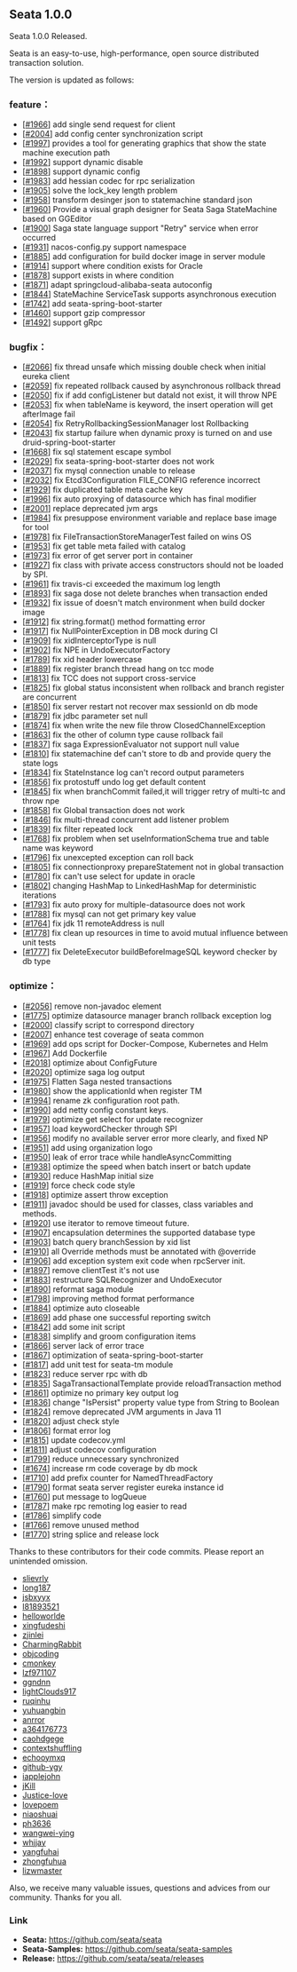 ## Seata 1.0.0

Seata 1.0.0 Released.

Seata is an easy-to-use, high-performance, open source distributed transaction solution.

The version is updated as follows:

### feature：
- [[#1966](https://github.com/seata/seata/pull/1966)] add single send request for client
- [[#2004](https://github.com/seata/seata/pull/2004)] add config center synchronization script
- [[#1997](https://github.com/seata/seata/pull/1997)] provides a tool for generating graphics that show the state machine execution path
- [[#1992](https://github.com/seata/seata/pull/1992)] support dynamic disable
- [[#1898](https://github.com/seata/seata/pull/1898)] support dynamic config
- [[#1983](https://github.com/seata/seata/pull/1983)] add hessian codec for rpc serialization
- [[#1905](https://github.com/seata/seata/pull/1905)] solve the lock_key length problem
- [[#1958](https://github.com/seata/seata/pull/1958)] transform desinger json to statemachine standard json
- [[#1960](https://github.com/seata/seata/pull/1960)] Provide a visual graph designer for Seata Saga StateMachine based on GGEditor
- [[#1900](https://github.com/seata/seata/pull/1900)] Saga state language support "Retry" service when error occurred
- [[#1931](https://github.com/seata/seata/pull/1931)] nacos-config.py support namespace
- [[#1885](https://github.com/seata/seata/pull/1885)] add configuration for build docker image in server module
- [[#1914](https://github.com/seata/seata/pull/1914)] support where condition exists for Oracle
- [[#1878](https://github.com/seata/seata/pull/1878)] support exists in where condition
- [[#1871](https://github.com/seata/seata/pull/1871)] adapt springcloud-alibaba-seata autoconfig
- [[#1844](https://github.com/seata/seata/pull/1844)] StateMachine ServiceTask supports asynchronous execution
- [[#1742](https://github.com/seata/seata/pull/1742)] add seata-spring-boot-starter
- [[#1460](https://github.com/seata/seata/pull/1460)] support gzip compressor
- [[#1492](https://github.com/seata/seata/pull/1492)] support gRpc

### bugfix：
- [[#2066](https://github.com/seata/seata/pull/2066)] fix thread unsafe which missing double check when initial eureka client
- [[#2059](https://github.com/seata/seata/pull/2059)] fix repeated rollback caused by asynchronous rollback thread
- [[#2050](https://github.com/seata/seata/pull/2050)] fix if add configListener but dataId not exist, it will throw NPE
- [[#2053](https://github.com/seata/seata/pull/2053)] fix when tableName is keyword, the insert operation will get afterImage fail
- [[#2054](https://github.com/seata/seata/pull/2054)] fix RetryRollbackingSessionManager lost Rollbacking
- [[#2043](https://github.com/seata/seata/pull/2043)] fix startup failure when dynamic proxy is turned on and use druid-spring-boot-starter
- [[#1668](https://github.com/seata/seata/pull/1668)] fix sql statement escape symbol
- [[#2029](https://github.com/seata/seata/pull/2029)] fix seata-spring-boot-starter does not work
- [[#2037](https://github.com/seata/seata/pull/2037)] fix mysql connection unable to release
- [[#2032](https://github.com/seata/seata/pull/2032)] fix Etcd3Configuration FILE_CONFIG reference incorrect
- [[#1929](https://github.com/seata/seata/pull/1929)] fix duplicated table meta cache key
- [[#1996](https://github.com/seata/seata/pull/1996)] fix auto proxying of datasource which has final modifier
- [[#2001](https://github.com/seata/seata/pull/2001)] replace deprecated jvm args
- [[#1984](https://github.com/seata/seata/pull/1984)] fix presuppose environment variable and replace base image for tool
- [[#1978](https://github.com/seata/seata/pull/1978)] fix FileTransactionStoreManagerTest failed on wins OS
- [[#1953](https://github.com/seata/seata/pull/1953)] fix get table meta failed with catalog
- [[#1973](https://github.com/seata/seata/pull/1973)] fix error of get server port in container
- [[#1927](https://github.com/seata/seata/pull/1927)] fix class with private access constructors should not be loaded by SPI.
- [[#1961](https://github.com/seata/seata/pull/1961)] fix travis-ci exceeded the maximum log length
- [[#1893](https://github.com/seata/seata/pull/1893)] fix saga dose not delete branches when transaction ended
- [[#1932](https://github.com/seata/seata/pull/1932)] fix issue of doesn't match environment when build docker image
- [[#1912](https://github.com/seata/seata/pull/1912)] fix string.format() method formatting error
- [[#1917](https://github.com/seata/seata/pull/1917)] fix NullPointerException in DB mock during CI
- [[#1909](https://github.com/seata/seata/pull/1909)] fix xidInterceptorType is null
- [[#1902](https://github.com/seata/seata/pull/1902)] fix NPE in UndoExecutorFactory
- [[#1789](https://github.com/seata/seata/pull/1789)] fix xid header lowercase
- [[#1889](https://github.com/seata/seata/pull/1889)] fix register branch thread hang on tcc mode
- [[#1813](https://github.com/seata/seata/pull/1813)] fix TCC does not support cross-service
- [[#1825](https://github.com/seata/seata/pull/1825)] fix global status inconsistent when rollback and branch register are concurrent
- [[#1850](https://github.com/seata/seata/pull/1850)] fix server restart not recover max sessionId on db mode
- [[#1879](https://github.com/seata/seata/pull/1879)] fix jdbc parameter set null
- [[#1874](https://github.com/seata/seata/pull/1874)] fix when write the new file throw ClosedChannelException
- [[#1863](https://github.com/seata/seata/pull/1863)] fix the other of column type cause rollback fail
- [[#1837](https://github.com/seata/seata/pull/1837)] fix saga ExpressionEvaluator not support null value
- [[#1810](https://github.com/seata/seata/pull/1810)] fix statemachine def can't store to db and provide query the state logs
- [[#1834](https://github.com/seata/seata/pull/1834)] fix StateInstance log can't record output parameters
- [[#1856](https://github.com/seata/seata/pull/1856)] fix protostuff undo log get default content
- [[#1845](https://github.com/seata/seata/pull/1845)] fix when branchCommit failed,it will trigger retry of multi-tc and throw npe
- [[#1858](https://github.com/seata/seata/pull/1858)] fix Global transaction does not work
- [[#1846](https://github.com/seata/seata/pull/1846)] fix multi-thread concurrent add listener problem
- [[#1839](https://github.com/seata/seata/pull/1839)] fix filter repeated lock
- [[#1768](https://github.com/seata/seata/pull/1768)] fix problem when set useInformationSchema true and table name was keyword
- [[#1796](https://github.com/seata/seata/pull/1796)] fix unexcepted exception can roll back
- [[#1805](https://github.com/seata/seata/pull/1805)] fix connectionproxy prepareStatement not in global transaction
- [[#1780](https://github.com/seata/seata/pull/1780)] fix can't use select for update in oracle
- [[#1802](https://github.com/seata/seata/pull/1802)] changing HashMap to LinkedHashMap for deterministic iterations
- [[#1793](https://github.com/seata/seata/pull/1793)] fix auto proxy for multiple-datasource does not work
- [[#1788](https://github.com/seata/seata/pull/1788)] fix mysql can not get primary key value
- [[#1764](https://github.com/seata/seata/pull/1764)] fix jdk 11 remoteAddress is null
- [[#1778](https://github.com/seata/seata/pull/1778)] fix clean up resources in time to avoid mutual influence between unit tests
- [[#1777](https://github.com/seata/seata/pull/1777)] fix DeleteExecutor buildBeforeImageSQL keyword checker by db type

### optimize： 
- [[#2056](https://github.com/seata/seata/pull/2056)] remove non-javadoc element 
- [[#1775](https://github.com/seata/seata/pull/1775)] optimize datasource manager branch rollback exception log
- [[#2000](https://github.com/seata/seata/pull/2000)] classify script to correspond directory
- [[#2007](https://github.com/seata/seata/pull/2007)] enhance test coverage of seata common
- [[#1969](https://github.com/seata/seata/pull/1969)] add ops script for Docker-Compose, Kubernetes and Helm
- [[#1967](https://github.com/seata/seata/pull/1967)] Add Dockerfile
- [[#2018](https://github.com/seata/seata/pull/2018)] optimize about ConfigFuture
- [[#2020](https://github.com/seata/seata/pull/2020)] optimize saga log output
- [[#1975](https://github.com/seata/seata/pull/1975)] Flatten Saga nested transactions
- [[#1980](https://github.com/seata/seata/pull/1980)] show the applicationId when register TM
- [[#1994](https://github.com/seata/seata/pull/1994)] rename zk configuration root path.
- [[#1990](https://github.com/seata/seata/pull/1990)] add netty config constant keys.
- [[#1979](https://github.com/seata/seata/pull/1979)] optimize get select for update recognizer
- [[#1957](https://github.com/seata/seata/pull/1957)] load keywordChecker through SPI
- [[#1956](https://github.com/seata/seata/pull/1956)] modify no available server error more clearly, and fixed NP
- [[#1951](https://github.com/seata/seata/pull/1951)] add using organization logo
- [[#1950](https://github.com/seata/seata/pull/1950)] leak of error trace while handleAsyncCommitting
- [[#1938](https://github.com/seata/seata/pull/1938)] optimize the speed when batch insert or batch update
- [[#1930](https://github.com/seata/seata/pull/1930)] reduce HashMap initial size
- [[#1919](https://github.com/seata/seata/pull/1919)] force check code style
- [[#1918](https://github.com/seata/seata/pull/1918)] optimize assert throw exception
- [[#1911](https://github.com/seata/seata/pull/1911)] javadoc should be used for classes, class variables and methods.
- [[#1920](https://github.com/seata/seata/pull/1920)] use iterator to remove timeout future.
- [[#1907](https://github.com/seata/seata/pull/1907)] encapsulation determines the supported database type
- [[#1903](https://github.com/seata/seata/pull/1903)] batch query branchSession by xid list
- [[#1910](https://github.com/seata/seata/pull/1910)] all Override methods must be annotated with @override
- [[#1906](https://github.com/seata/seata/pull/1906)] add exception system exit code when rpcServer init.
- [[#1897](https://github.com/seata/seata/pull/1897)] remove clientTest it's not use
- [[#1883](https://github.com/seata/seata/pull/1883)] restructure SQLRecognizer and UndoExecutor
- [[#1890](https://github.com/seata/seata/pull/1890)] reformat saga module
- [[#1798](https://github.com/seata/seata/pull/1798)] improving method format performance
- [[#1884](https://github.com/seata/seata/pull/1884)] optimize auto closeable
- [[#1869](https://github.com/seata/seata/pull/1869)] add phase one successful reporting switch
- [[#1842](https://github.com/seata/seata/pull/1842)] add some init script
- [[#1838](https://github.com/seata/seata/pull/1838)] simplify and groom configuration items
- [[#1866](https://github.com/seata/seata/pull/1866)] server lack of error trace
- [[#1867](https://github.com/seata/seata/pull/1867)] optimization of seata-spring-boot-starter
- [[#1817](https://github.com/seata/seata/pull/1817)] add unit test for seata-tm module
- [[#1823](https://github.com/seata/seata/pull/1823)] reduce server rpc with db
- [[#1835](https://github.com/seata/seata/pull/1835)] SagaTransactionalTemplate provide reloadTransaction method
- [[#1861](https://github.com/seata/seata/pull/1861)] optimize no primary key output log
- [[#1836](https://github.com/seata/seata/pull/1836)] change "IsPersist" property value type from String to Boolean
- [[#1824](https://github.com/seata/seata/pull/1824)] remove deprecated JVM arguments in Java 11
- [[#1820](https://github.com/seata/seata/pull/1820)] adjust check style
- [[#1806](https://github.com/seata/seata/pull/1806)] format error log
- [[#1815](https://github.com/seata/seata/pull/1815)] update codecov.yml
- [[#1811](https://github.com/seata/seata/pull/1811)] adjust codecov configuration
- [[#1799](https://github.com/seata/seata/pull/1799)] reduce unnecessary synchronized
- [[#1674](https://github.com/seata/seata/pull/1674)] increase rm code coverage by db mock
- [[#1710](https://github.com/seata/seata/pull/1710)] add prefix counter for NamedThreadFactory
- [[#1790](https://github.com/seata/seata/pull/1790)] format seata server register eureka instance id
- [[#1760](https://github.com/seata/seata/pull/1760)] put message to logQueue
- [[#1787](https://github.com/seata/seata/pull/1787)] make rpc remoting log easier to read
- [[#1786](https://github.com/seata/seata/pull/1786)] simplify code
- [[#1766](https://github.com/seata/seata/pull/1766)] remove unused method
- [[#1770](https://github.com/seata/seata/pull/1770)] string splice and release lock

Thanks to these contributors for their code commits. Please report an unintended omission.  
- [slievrly](https://github.com/slievrly)
- [long187](https://github.com/long187)
- [jsbxyyx](https://github.com/jsbxyyx)
- [l81893521](https://github.com/l81893521)
- [helloworlde](https://github.com/helloworlde)
- [xingfudeshi](https://github.com/xingfudeshi)
- [zjinlei](https://github.com/zjinlei)
- [CharmingRabbit](https://github.com/CharmingRabbit)
- [objcoding](https://github.com/objcoding)
- [cmonkey](https://github.com/cmonkey)
- [lzf971107](https://github.com/lzf971107)
- [ggndnn](https://github.com/ggndnn)
- [lightClouds917](https://github.com/lightClouds917)
- [ruqinhu](https://github.com/ruqinhu)
- [yuhuangbin](https://github.com/yuhuangbin)
- [anrror](https://github.com/anrror)
- [a364176773](https://github.com/a364176773)
- [caohdgege](https://github.com/caohdgege)
- [contextshuffling](https://github.com/contextshuffling)
- [echooymxq](https://github.com/echooymxq)
- [github-ygy](https://github.com/github-ygy)
- [iapplejohn](https://github.com/iapplejohn)
- [jKill](https://github.com/jKill)
- [Justice-love](https://github.com/Justice-love)
- [lovepoem](https://github.com/lovepoem)
- [niaoshuai](https://github.com/niaoshuai)
- [ph3636](https://github.com/ph3636)
- [wangwei-ying](https://github.com/wangwei-ying)
- [whjjay](https://github.com/whjjay)
- [yangfuhai](https://github.com/yangfuhai)
- [zhongfuhua](https://github.com/zhongfuhua)
- [lizwmaster](https://github.com/lizwmaster)

Also, we receive many valuable issues, questions and advices from our community. Thanks for you all.

### Link
- **Seata:** https://github.com/seata/seata  
- **Seata-Samples:** https://github.com/seata/seata-samples   
- **Release:** https://github.com/seata/seata/releases